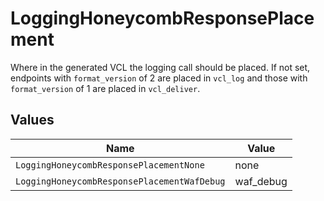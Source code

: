 # LoggingHoneycombResponsePlacement

Where in the generated VCL the logging call should be placed. If not set, endpoints with `format_version` of 2 are placed in `vcl_log` and those with `format_version` of 1 are placed in `vcl_deliver`.



## Values

| Name                                        | Value                                       |
| ------------------------------------------- | ------------------------------------------- |
| `LoggingHoneycombResponsePlacementNone`     | none                                        |
| `LoggingHoneycombResponsePlacementWafDebug` | waf_debug                                   |
